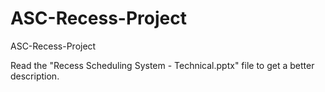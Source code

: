 # ASC-Recess-Project
ASC-Recess-Project  

Read the "Recess Scheduling System - Technical.pptx" file to get a better description.
